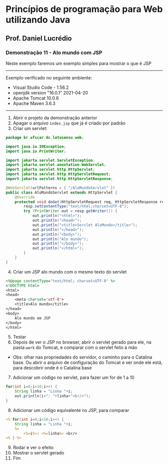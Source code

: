# Princípios de programação para Web utilizando Java
## Prof. Daniel Lucrédio

### Demonstração 11 - Alo mundo com JSP

Neste exemplo faremos um exemplo simples para mostrar o que é JSP

<hr>
Exemplo verificado no seguinte ambiente:

- Visual Studio Code - 1.56.2
- openjdk version "16.0.1" 2021-04-20
- Apache Tomcat 10.0.6
- Apache Maven 3.6.3
<hr>

1. Abrir o projeto da demonstração anterior
2. Apagar o arquivo ```index.jsp``` que já é criado por padrão
3. Criar um servlet:

```java
package br.ufscar.dc.latosensu.web;

import java.io.IOException;
import java.io.PrintWriter;

import jakarta.servlet.ServletException;
import jakarta.servlet.annotation.WebServlet;
import jakarta.servlet.http.HttpServlet;
import jakarta.servlet.http.HttpServletRequest;
import jakarta.servlet.http.HttpServletResponse;

@WebServlet(urlPatterns = { "/AloMundoServlet" })
public class AloMundoServlet extends HttpServlet {
    @Override
    protected void doGet(HttpServletRequest req, HttpServletResponse resp) throws ServletException, IOException {
        resp.setContentType("text/html;charset=UTF-8");
        try (PrintWriter out = resp.getWriter()) {
            out.println("<html>");
            out.println("<head>");
            out.println("<title>Servlet AloMundo</title>");
            out.println("</head>");
            out.println("<body>");
            out.println("Alo mundo");
            out.println("</body>");
            out.println("</html>");
        }
    }
}
```

4. Criar um JSP alo mundo com o mesmo texto do servlet

```jsp
<%@page contentType="text/html; charset=UTF-8" %>
<!DOCTYPE html>
<html>
<head>
    <meta charset='utf-8'>
    <title>Alo mundo</title>
</head>
<body>
    Alo mundo em JSP
</body>
</html>
```

5. Testar
6. Depois de ver o JSP no browser, abrir o servlet gerado para ele, na pasta ```work``` do Tomcat, e comparar com o servlet feito à mão
- Obs: olhar nas propriedades do servidor, o caminho para o Catalina base. Ou abrir o arquivo de configuração do Tomcat e ver onde ele está, para descobrir onde é o Catalina base
7. Adicionar um código no servlet, para fazer um for de 1 a 10

```java
for(int i=0;i<10;i++) {
    String linha = "Linha "+i;
    out.println(i+": "+linha+"<br/>");
}
```

8. Adicionar um código equivalente no JSP, para comparar

```jsp
<% for(int i=0;i<10;i++) {
    String linha = "Linha "+i;
    %>
        <%=i%>: <%=linha%> <br/>
<% } %>
```

9. Rodar e ver o efeito
10. Mostrar o servlet gerado
11. Fim
